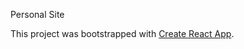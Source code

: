 Personal Site

This project was bootstrapped with [Create React App](https://github.com/facebook/create-react-app).

